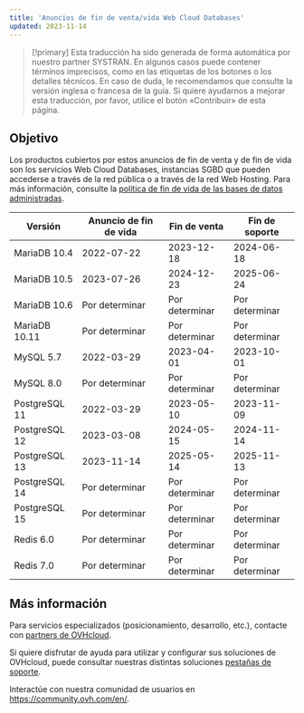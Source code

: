 ```yaml
---
title: 'Anuncios de fin de venta/vida Web Cloud Databases'
updated: 2023-11-14
---
```


> [!primary]
> Esta traducción ha sido generada de forma automática por nuestro partner SYSTRAN. En algunos casos puede contener términos imprecisos, como en las etiquetas de los botones o los detalles técnicos. En caso de duda, le recomendamos que consulte la versión inglesa o francesa de la guía. Si quiere ayudarnos a mejorar esta traducción, por favor, utilice el botón «Contribuir» de esta página.
>

## Objetivo

Los productos cubiertos por estos anuncios de fin de venta y de fin de vida son los servicios Web Cloud Databases, instancias SGBD que pueden accederse a través de la red pública o a través de la red Web Hosting.
Para más información, consulte la [política de fin de vida de las bases de datos administradas](/pages/web_cloud/web_cloud_databases/eol-policy).

|Versión|Anuncio de fin de vida|Fin de venta|Fin de soporte|
|---|---|---|---|
|MariaDB 10.4|2022-07-22|2023-12-18|2024-06-18|
|MariaDB 10.5|2023-07-26|2024-12-23|2025-06-24|
|MariaDB 10.6|Por determinar|Por determinar|Por determinar|
|MariaDB 10.11|Por determinar|Por determinar|Por determinar|
|MySQL 5.7|2022-03-29|2023-04-01|2023-10-01|
|MySQL 8.0|Por determinar|Por determinar|Por determinar|
|PostgreSQL 11|2022-03-29|2023-05-10|2023-11-09|
|PostgreSQL 12|2023-03-08|2024-05-15|2024-11-14|
|PostgreSQL 13|2023-11-14|2025-05-14|2025-11-13|
|PostgreSQL 14|Por determinar|Por determinar|Por determinar|
|PostgreSQL 15|Por determinar|Por determinar|Por determinar|
|Redis 6.0|Por determinar|Por determinar|Por determinar|
|Redis 7.0|Por determinar|Por determinar|Por determinar|

## Más información

Para servicios especializados (posicionamiento, desarrollo, etc.), contacte con [partners de OVHcloud](https://partner.ovhcloud.com/es/directory/).

Si quiere disfrutar de ayuda para utilizar y configurar sus soluciones de OVHcloud, puede consultar nuestras distintas soluciones [pestañas de soporte](https://www.ovhcloud.com/es/support-levels/).

Interactúe con nuestra comunidad de usuarios en <https://community.ovh.com/en/>.
